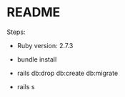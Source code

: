 # README

Steps:

* Ruby version: 2.7.3

* bundle install

* rails db:drop db:create db:migrate

* rails s
